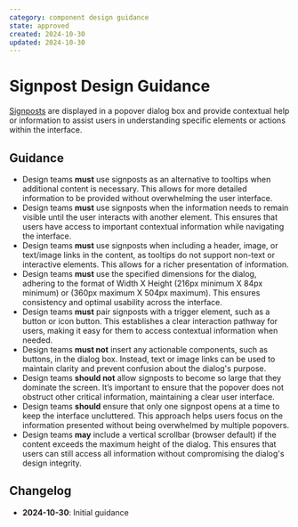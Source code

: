 ```yaml
---
category: component design guidance
state: approved
created: 2024-10-30
updated: 2024-10-30
---
```


# Signpost Design Guidance

[Signposts](https://clarity.design/documentation/signpost) are displayed in a popover dialog box and provide contextual help or information to assist users in understanding specific elements or actions within the interface.

## Guidance

- Design teams **must** use signposts as an alternative to tooltips when additional content is necessary. This allows for more detailed information to be provided without overwhelming the user interface.
- Design teams **must** use signposts when the information needs to remain visible until the user interacts with another element. This ensures that users have access to important contextual information while navigating the interface.
- Design teams **must** use signposts when including a header, image, or text/image links in the content, as tooltips do not support non-text or interactive elements. This allows for a richer presentation of information.
- Design teams **must** use the specified dimensions for the dialog, adhering to the format of Width X Height (216px minimum X 84px minimum) or (360px maximum X 504px maximum). This ensures consistency and optimal usability across the interface.
- Design teams **must** pair signposts with a trigger element, such as a button or icon button. This establishes a clear interaction pathway for users, making it easy for them to access contextual information when needed.
- Design teams **must not** insert any actionable components, such as buttons, in the dialog box. Instead, text or image links can be used to maintain clarity and prevent confusion about the dialog's purpose.
- Design teams **should not** allow signposts to become so large that they dominate the screen. It’s important to ensure that the popover does not obstruct other critical information, maintaining a clear user interface.
- Design teams **should** ensure that only one signpost opens at a time to keep the interface uncluttered. This approach helps users focus on the information presented without being overwhelmed by multiple popovers.
- Design teams **may** include a vertical scrollbar (browser default) if the content exceeds the maximum height of the dialog. This ensures that users can still access all information without compromising the dialog's design integrity.

## Changelog

- **2024-10-30**: Initial guidance
